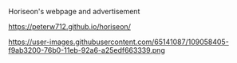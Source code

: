 Horiseon's webpage and advertisement

https://peterw712.github.io/horiseon/

https://user-images.githubusercontent.com/65141087/109058405-f9ab3200-76b0-11eb-92a6-a25edf663339.png

